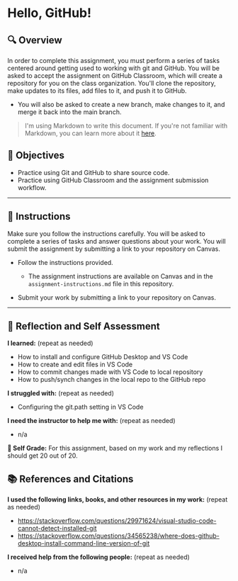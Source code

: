 # Hello, GitHub!

## 🔍 Overview
In order to complete this assignment, you must perform a series of tasks centered around getting used to working with git and GitHub.
You will be asked to accept the assignment on GitHub Classroom, which will create a repository for you on the class organization. You'll clone the repository, make updates to its files, add files to it, and push it to GitHub.
* You will also be asked to create a new branch, make changes to it, and merge it back into the main branch.

> I'm using Markdown to write this document. If you're not familiar with Markdown, you can learn more about it [here](https://guides.github.com/features/mastering-markdown/).

## 🎯 Objectives
- Practice using Git and GitHub to share source code.
- Practice using GitHub Classroom and the assignment submission workflow.

---------------
## 📝 Instructions
Make sure you follow the instructions carefully. You will be asked to complete a series of tasks and answer questions about your work. You will submit the assignment by submitting a link to your repository on Canvas.

- Follow the instructions provided.
  - The assignment instructions are available on Canvas and in the `assignment-instructions.md` file in this repository.

- Submit your work by submitting a link to your repository on Canvas.

---------------
## 💭 Reflection and Self Assessment

**I learned:** (repeat as needed)
- How to install and configure GitHub Desktop and VS Code
- How to create and edit files in VS Code
- How to commit changes made with VS Code to local repository
- How to push/synch changes in the local repo to the GitHub repo

**I struggled with:** (repeat as needed)
- Configuring the git.path setting in VS Code

**I need the instructor to help me with:** (repeat as needed)
- n/a

**💯 Self Grade:** For this assignment, based on my work and my reflections I should get 20 out of 20.


## 📚 References and Citations
**I used the following links, books, and other resources in my work:** (repeat as needed)
- https://stackoverflow.com/questions/29971624/visual-studio-code-cannot-detect-installed-git
- https://stackoverflow.com/questions/34565238/where-does-github-desktop-install-command-line-version-of-git
  
**I received help from the following people:** (repeat as needed)
- n/a
